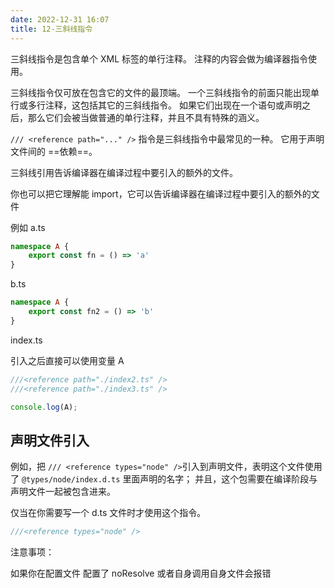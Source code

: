 ```yaml
---
date: 2022-12-31 16:07
title: 12-三斜线指令
---
```


三斜线指令是包含单个 XML 标签的单行注释。 注释的内容会做为编译器指令使用。

三斜线指令仅可放在包含它的文件的最顶端。 一个三斜线指令的前面只能出现单行或多行注释，这包括其它的三斜线指令。 如果它们出现在一个语句或声明之后，那么它们会被当做普通的单行注释，并且不具有特殊的涵义。

`/// <reference path="..." />` 指令是三斜线指令中最常见的一种。
它用于声明文件间的 ==依赖==。

三斜线引用告诉编译器在编译过程中要引入的额外的文件。

你也可以把它理解能 import，它可以告诉编译器在编译过程中要引入的额外的文件

例如 a.ts
```ts
namespace A {
    export const fn = () => 'a'
}
```

b.ts
```ts
namespace A {
    export const fn2 = () => 'b'
}
```

index.ts

引入之后直接可以使用变量 A

```ts
///<reference path="./index2.ts" />
///<reference path="./index3.ts" />

console.log(A);
```

## 声明文件引入

例如，把 `/// <reference types="node" />`引入到声明文件，表明这个文件使用了 `@types/node/index.d.ts` 里面声明的名字； 并且，这个包需要在编译阶段与声明文件一起被包含进来。

仅当在你需要写一个 d.ts 文件时才使用这个指令。

```ts
///<reference types="node" />
```


注意事项：

如果你在配置文件 配置了 noResolve 或者自身调用自身文件会报错